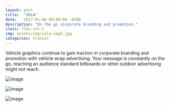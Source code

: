 ```yaml
---
layout: post
title:  "ZOLA"
date:   2017-05-08 09:00:00 -0500
description: "On the go corporate branding and promotion."
class: flex-col-1
img: assets/img/zola-img3.jpg
categories: transit
---
```

Vehicle graphics continue to gain traction in corporate branding and promotion with vehicle wrap advertising. Your message is constantly on the go, reaching an audience standard billboards or other outdoor advertising might not reach.

![image](../../assets/img/zola-img1.jpg "some image")

![image](../../assets/img/zola-img2.jpg "some image")

![image](../../assets/img/zola-img4.jpg "some image")
